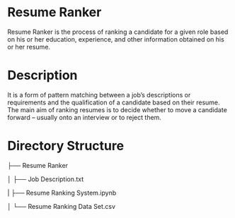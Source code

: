 # Resume Ranker

Resume Ranker is the process of ranking a candidate for a given role based on his or her education, experience, and other information obtained on his or her resume.

# Description

It is a form of pattern matching between a job’s descriptions or requirements and the qualification of a candidate based on their resume. The main aim of ranking resumes is to decide whether to move a candidate forward – usually onto an interview or to reject them.

# Directory Structure

├── Resume Ranker

│  ├── Job Description.txt  

|  ├── Resume Ranking System.ipynb

│  └── Resume Ranking Data Set.csv  
